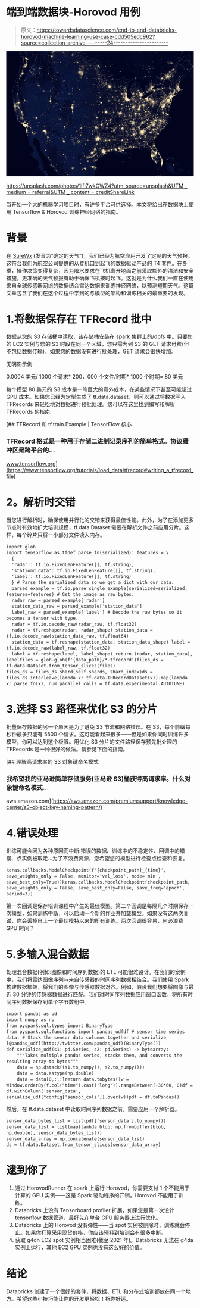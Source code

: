 # 端到端数据块-Horovod 用例

> 原文：<https://towardsdatascience.com/end-to-end-databricks-horovod-machine-learning-use-case-cdd505edc962?source=collection_archive---------24----------------------->

![](img/a578d3967246096c854f19aa939db38e.png)

[https://unsplash.com/photos/1lfI7wkGWZ4?utm_source=unsplash&UTM _ medium = referral&UTM _ content = creditShareLink](https://unsplash.com/photos/1lfI7wkGWZ4?utm_source=unsplash&utm_medium=referral&utm_content=creditShareLink)

当开始一个大的机器学习项目时，有许多平台可供选择。本文将给出在数据块上使用 Tensorflow & Horovod 训练神经网络的指南。

# 背景

在 [SureWx](https://surewx.com/solutions.php) (发音为“确定的天气”)，我们已经为航空应用开发了定制的天气预报。这符合我们为航空公司提供的从登机口到起飞的数据驱动产品的 T4 套件。在冬季，操作决策变得复杂，因为降水要求在飞机离开地面之前采取额外的清洁和安全措施。更准确的天气预报有助于确保飞机按时起飞。这就是为什么我们一直在使用来自全球传感器网络的数据结合雷达数据来训练神经网络，以预测短期天气。这篇文章包含了我们在这个过程中学到的与模型的架构和训练相关的最重要的发现。

# 1.将数据保存在 TFRecord 批中

数据从您的 S3 存储桶中读取，该存储桶安装在 spark 集群上的/dbfs 中。只要您的 EC2 实例与您的 S3 时段在同一个区域，您只需为到 S3 的 GET 请求付费(但不包括数据传输)。如果您的数据没有进行批处理，GET 请求会很快增加。

无阴影示例:

0.0004 美元/ 1000 个请求* 200，000 个文件/时期* 1000 个时期= 80 美元

每个模型 80 美元的 S3 成本是一笔巨大的意外成本，在某些情况下甚至可能超过 GPU 成本。如果您已经为定型生成了 tf.data.dataset，则可以通过将数据写入 TFRecords 来轻松地对数据进行预批处理。您可以在这里找到编写和解析 TFRecords 的指南:

[](https://www.tensorflow.org/tutorials/load_data/tfrecord#writing_a_tfrecord_file) [## TFRecord 和 tf.train.Example | TensorFlow 核心

### TFRecord 格式是一种用于存储二进制记录序列的简单格式。协议缓冲区是跨平台的…

www.tensorflow.org](https://www.tensorflow.org/tutorials/load_data/tfrecord#writing_a_tfrecord_file) 

# **2。解析时交错**

当您进行解析时，确保使用并行化的交错来获得最佳性能。此外，为了在添加更多节点时有效地扩大培训规模，tf.data.Dataset 需要在解析文件之前应用分片。这样，每个碎片只将一小部分文件读入内存。

```
import glob
import tensorflow as tfdef parse_fn(serialized): features = \
  {
  'radar': tf.io.FixedLenFeature([], tf.string),
  'stationd_data': tf.io.FixedLenFeature([], tf.string),
  'label': tf.io.FixedLenFeature([], tf.string)
  } # Parse the serialized data so we get a dict with our data.
  parsed_example = tf.io.parse_single_example(serialized=serialized, features=features) # Get the image as raw bytes.
  radar_raw = parsed_example['radar']
  station_data_raw = parsed_example['station_data']
  label_raw = parsed_example['label'] # Decode the raw bytes so it becomes a tensor with type.
  radar = tf.io.decode_raw(radar_raw, tf.float32)
  radar = tf.reshape(radar, radar_shape) station_data = tf.io.decode_raw(station_data_raw, tf.float64)
  station_data = tf.reshape(station_data, station_data_shape) label = tf.io.decode_raw(label_raw, tf.float32)
  label = tf.reshape(label, label_shape) return (radar, station_data), labelfiles = glob.glob(f'{data_path}/*.tfrecord')files_ds = tf.data.Dataset.from_tensor_slices(files)
files_ds = files_ds.shard(self.shards, shard_index)ds = files_ds.interleave(lambda x: tf.data.TFRecordDataset(x)).map(lambda x: parse_fn(x), num_parallel_calls = tf.data.experimental.AUTOTUNE)
```

# 3.选择 S3 路径来优化 S3 的分片

批量保存数据的另一个原因是为了避免 S3 节流和网络错误。在 S3，每个前缀每秒钟最多只能有 5500 个请求。这可能看起来很多——但是如果你同时训练许多模型，你可以达到这个极限。用优化 S3 分片的文件路径保存预先批处理的 TFRecords 是一种很好的做法。请参见下面的指南。

[](https://aws.amazon.com/premiumsupport/knowledge-center/s3-object-key-naming-pattern/) [## 理解高请求率的 S3 对象键命名模式

### 我希望我的亚马逊简单存储服务(亚马逊 S3)桶获得高请求率。什么对象键命名模式…

aws.amazon.com](https://aws.amazon.com/premiumsupport/knowledge-center/s3-object-key-naming-pattern/) 

# 4.错误处理

训练可能会因为各种原因而中断:错误的数据、训练中的不稳定性、回调中的错误、点实例被取走…为了不浪费资源，您希望您的模型进行检查点检查和恢复。

```
keras.callbacks.ModelCheckpoint(f'{checkpoint_path}_{time}', save_weights_only = False, monitor='val_loss', mode='min', save_best_only=True))keras.callbacks.ModelCheckpoint(checkpoint_path, save_weights_only = False, save_best_only=False, save_freq='epoch', period=3))
```

第一次回调是保存培训课程中产生的最佳模型。第二个回调是每隔几个时期保存一次模型，如果训练中断，可以启动一个新的作业并加载模型。如果没有这两次复试，你会丢掉自上一个最佳模特以来的所有训练。两次回调很容易，何必浪费 GPU 时间？

# 5.多输入混合数据

处理混合数据(例如:图像和时间序列数据)的 ETL 可能很难设计。在我们的案例中，我们将雷达图像序列与来自传感器的时间序列数据相结合。我们使用 Spark 构建数据框架，将我们的图像与传感器数据对齐。例如，假设我们想要将图像与最近 30 分钟的传感器数据进行匹配。我们对时间序列数据应用窗口函数，将所有时间序列数据保存到单个字节数组中。

```
import pandas as pd
import numpy as np
from pyspark.sql.types import BinaryType
from pyspark.sql.functions import pandas_udfdf # sensor time series data. # Stack the sensor data columns together and serialize
[@pandas_udf](http://twitter.com/pandas_udf)(BinaryType())
def serialize_udf(s1: pd.Series, s2: pd.Series) -> bytearray:
    """Takes multiple pandas series, stacks them, and converts the resulting array to bytes"""
    data = np.dstack((s1.to_numpy(), s2.to_numpy()))
    data = data.astype(np.double)
    data = data[0,:,:]return data.tobytes()w = Window.orderBy(f.col("time").cast('long')).rangeBetween(-30*60, 0)df = df.withColumn('sensor_data', serialize_udf(*config['sensor_cols']).over(w))pdf = df.toPandas()
```

然后，在 tf.data.dataset 中读取时间序列数据之前，需要应用一个解析器。

```
sensor_data_bytes_list = list(pdf['sensor_data'].to_numpy())
sensor_data_list = list(map(lambda blob: np.frombuffer(blob, np.double), sensor_data_bytes_list))
sensor_data_array = np.concatenate(sensor_data_list)
ds = tf.data.Dataset.from_tensor_slices(sensor_data_array)
```

# 逮到你了

1.  通过 HorovodRunner 在 spark 上运行 Horovod，你需要支付 1 个不能用于计算的 GPU 实例——这是 Spark 驱动程序的开销，Horovod 不能用于训练。
2.  Databricks 上没有 Tensorboard profiler 扩展，如果您是第一次设计 tensorflow 数据管道，最好先在单台 GPU 服务器上进行优化。
3.  Databricks 上的 Horovod 没有弹性——当 spot 实例被删除时，训练就会停止。如果你打算采用现货价格，你应该预料到培训会有很多中断。
4.  获取 g4dn EC2 spot 实例相当困难(截至 2021 年)。Databricks 无法在 g4da 实例上运行，其他 EC2 GPU 实例也没有这么好的价值。

# 结论

Databricks 创建了一个很好的套件，将数据、ETL 和分布式培训都放在同一个地方。希望这些小技巧能让你的开发更轻松！祝你好运。